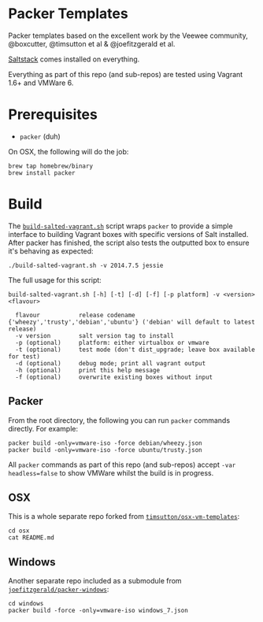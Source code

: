 Packer Templates
================

Packer templates based on the excellent work by the Veewee community, @boxcutter, @timsutton et al & @joefitzgerald et al.

[Saltstack](https://github.com/saltstack/salt) comes installed on everything.

Everything as part of this repo (and sub-repos) are tested using Vagrant 1.6+ and VMWare 6.


Prerequisites
=============

 - `packer` (duh)


On OSX, the following will do the job:

    brew tap homebrew/binary
    brew install packer


Build
=====

The [`build-salted-vagrant.sh`](https://github.com/mafrosis/packer-templates/blob/master/build-salted-vagrant.sh) script wraps `packer` to provide a simple interface to building Vagrant boxes with specific versions of Salt installed. After packer has finished, the script also tests the outputted box to ensure it's behaving as expected:

    ./build-salted-vagrant.sh -v 2014.7.5 jessie

The full usage for this script:

    build-salted-vagrant.sh [-h] [-t] [-d] [-f] [-p platform] -v <version> <flavour>

      flavour           release codename {'wheezy','trusty','debian','ubuntu'} ('debian' will default to latest release)
      -v version        salt version tag to install
      -p (optional)     platform: either virtualbox or vmware
      -t (optional)     test mode (don't dist_upgrade; leave box available for test)
      -d (optional)     debug mode; print all vagrant output
      -h (optional)     print this help message
      -f (optional)     overwrite existing boxes without input


Packer
------

From the root directory, the following you can run `packer` commands directly. For example:

    packer build -only=vmware-iso -force debian/wheezy.json
    packer build -only=vmware-iso -force ubuntu/trusty.json


All `packer` commands as part of this repo (and sub-repos) accept `-var headless=false` to show VMWare whilst the build is in progress.


OSX
---

This is a whole separate repo forked from [`timsutton/osx-vm-templates`](http://github.com/timsutton/osx-vm-templates):

    cd osx
    cat README.md


Windows
-------

Another separate repo included as a submodule from [`joefitzgerald/packer-windows`](http://github.com/joefitzgerald/packer-windows):

    cd windows
    packer build -force -only=vmware-iso windows_7.json
